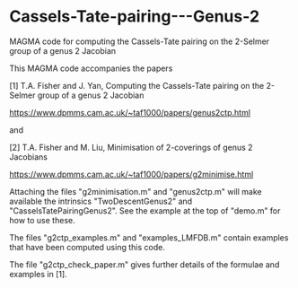 # Cassels-Tate-pairing---Genus-2
MAGMA code for computing the Cassels-Tate pairing on the 2-Selmer group of a genus 2 Jacobian

This MAGMA code accompanies the papers

[1] T.A. Fisher and J. Yan, Computing the Cassels-Tate pairing on the 2-Selmer group of a genus 2 Jacobian

https://www.dpmms.cam.ac.uk/~taf1000/papers/genus2ctp.html

and 

[2] T.A. Fisher and M. Liu, Minimisation of 2-coverings of genus 2 Jacobians

https://www.dpmms.cam.ac.uk/~taf1000/papers/g2minimise.html

Attaching the files "g2minimisation.m" and "genus2ctp.m" will make available the intrinsics "TwoDescentGenus2" and "CasselsTatePairingGenus2". See the example at the top of "demo.m" for how to use these.

The files "g2ctp_examples.m" and "examples_LMFDB.m" contain examples that have been computed using this code.

The file "g2ctp_check_paper.m" gives further details of the formulae and examples in [1].
